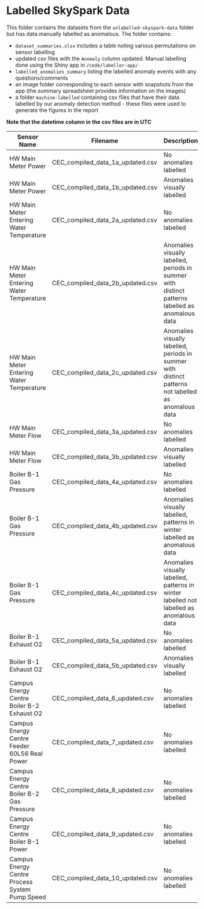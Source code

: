# Labelled SkySpark Data

This folder contains the datasets from the `unlabelled-skyspark-data` folder but has data manually labelled as anomalous. The folder contains:

- `dataset_summaries.xlsx` includes a table noting various permutations on sensor labelling  
- updated csv files with the `Anomaly` column updated. Manual labelling done using the Shiny app in `/code/labeller-app/`
- `labelled_anomalies_summary` listing the labelled anomaly events with any questions/comments
- an image folder corresponding to each sensor with snapshots from the app (the summary spreadsheet provides information on the images)
- a folder `machine-labelled` containing csv files that have their data labelled by our anomaly detection method - these files were used to generate the figures in the report

**Note that the datetime column in the csv files are in UTC**

| Sensor Name                                    | Filename                         | Description                                                                                          | Image Folder          |
| ---------------------------------------------- | -------------------------------- | ---------------------------------------------------------------------------------------------------- | --------------------- |
| HW Main Meter Power                            | CEC_compiled_data_1a_updated.csv | No anomalies labelled                                                                                | 1-images              |
| HW Main Meter Power                            | CEC_compiled_data_1b_updated.csv | Anomalies visually labelled                                                                          | 1-images              |
| HW Main Meter Entering Water Temperature       | CEC_compiled_data_2a_updated.csv | No anomalies labelled                                                                                | 2-images              |
| HW Main Meter Entering Water Temperature       | CEC_compiled_data_2b_updated.csv | Anomalies visually labelled, periods in summer with distinct patterns labelled as anomalous data     | 2-images              |
| HW Main Meter Entering Water Temperature       | CEC_compiled_data_2c_updated.csv | Anomalies visually labelled, periods in summer with distinct patterns not labelled as anomalous data | 2-images              |
| HW Main Meter Flow                             | CEC_compiled_data_3a_updated.csv | No anomalies labelled                                                                                | 3-images              |
| HW Main Meter Flow                             | CEC_compiled_data_3b_updated.csv | Anomalies visually labelled                                                                          | 3-images              |
| Boiler B-1 Gas Pressure                        | CEC_compiled_data_4a_updated.csv | No anomalies labelled                                                                                | 4-images              |
| Boiler B-1 Gas Pressure                        | CEC_compiled_data_4b_updated.csv | Anomalies visually labelled, patterns in winter labelled as anomalous data                           | 4-images              |
| Boiler B-1 Gas Pressure                        | CEC_compiled_data_4c_updated.csv | Anomalies visually labelled, patterns in winter labelled not labelled as anomalous data              | 4-images              |
| Boiler B-1 Exhaust O2                          | CEC_compiled_data_5a_updated.csv | No anomalies labelled                                                                                | 5-images              |
| Boiler B-1 Exhaust O2                          | CEC_compiled_data_5b_updated.csv | Anomalies visually labelled                                                                          | 5-images              |
| Campus Energy Centre Boiler B-2 Exhaust O2     | CEC_compiled_data_6_updated.csv  | No anomalies labelled                                                                                | No Images |
| Campus Energy Centre Feeder 60L56 Real Power   | CEC_compiled_data_7_updated.csv  | No anomalies labelled                                                                                | No Images |
| Campus Energy Centre Boiler B-2 Gas Pressure   | CEC_compiled_data_8_updated.csv  | No anomalies labelled                                                                                | No Images |
| Campus Energy Centre Boiler B-1 Power          | CEC_compiled_data_9_updated.csv  | No anomalies labelled                                                                                | No Images |
| Campus Energy Centre Process System Pump Speed | CEC_compiled_data_10_updated.csv | No anomalies labelled                                                                                | No Images |